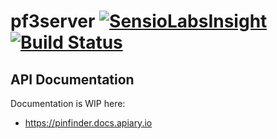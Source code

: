 # pf3server [![SensioLabsInsight](https://insight.sensiolabs.com/projects/165b9610-48c6-4283-9e98-56642437bd8d/mini.png)](https://insight.sensiolabs.com/projects/165b9610-48c6-4283-9e98-56642437bd8d) [![Build Status](https://travis-ci.org/samtny/pf3server.svg?branch=master)](https://travis-ci.org/samtny/pf3server)

## API Documentation

Documentation is WIP here:

* https://pinfinder.docs.apiary.io
